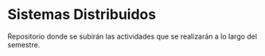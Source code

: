 # Sistemas Distribuidos

Repositorio donde se subirán las actividades que se realizarán a lo largo del semestre.
